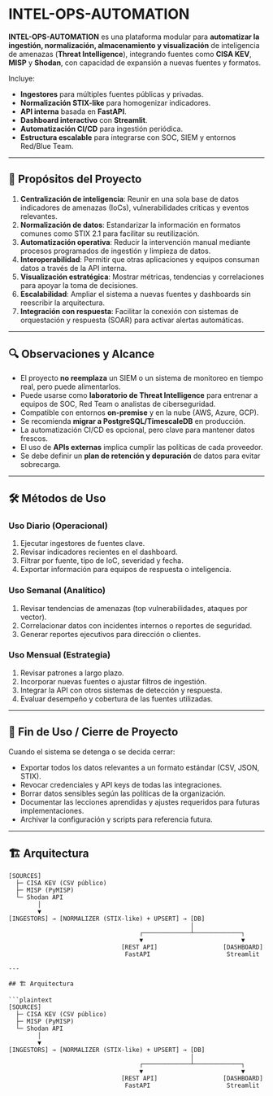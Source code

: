 # INTEL-OPS-AUTOMATION

**INTEL-OPS-AUTOMATION** es una plataforma modular para **automatizar la ingestión, normalización, almacenamiento y visualización** de inteligencia de amenazas (**Threat Intelligence**), integrando fuentes como **CISA KEV**, **MISP** y **Shodan**, con capacidad de expansión a nuevas fuentes y formatos.

Incluye:
- **Ingestores** para múltiples fuentes públicas y privadas.
- **Normalización STIX-like** para homogenizar indicadores.
- **API interna** basada en **FastAPI**.
- **Dashboard interactivo** con **Streamlit**.
- **Automatización CI/CD** para ingestión periódica.
- **Estructura escalable** para integrarse con SOC, SIEM y entornos Red/Blue Team.

---

## 📌 Propósitos del Proyecto

1. **Centralización de inteligencia**: Reunir en una sola base de datos indicadores de amenazas (IoCs), vulnerabilidades críticas y eventos relevantes.
2. **Normalización de datos**: Estandarizar la información en formatos comunes como STIX 2.1 para facilitar su reutilización.
3. **Automatización operativa**: Reducir la intervención manual mediante procesos programados de ingestión y limpieza de datos.
4. **Interoperabilidad**: Permitir que otras aplicaciones y equipos consuman datos a través de la API interna.
5. **Visualización estratégica**: Mostrar métricas, tendencias y correlaciones para apoyar la toma de decisiones.
6. **Escalabilidad**: Ampliar el sistema a nuevas fuentes y dashboards sin reescribir la arquitectura.
7. **Integración con respuesta**: Facilitar la conexión con sistemas de orquestación y respuesta (SOAR) para activar alertas automáticas.

---

## 🔍 Observaciones y Alcance

- El proyecto **no reemplaza** un SIEM o un sistema de monitoreo en tiempo real, pero puede alimentarlos.
- Puede usarse como **laboratorio de Threat Intelligence** para entrenar a equipos de SOC, Red Team o analistas de ciberseguridad.
- Compatible con entornos **on-premise** y en la nube (AWS, Azure, GCP).
- Se recomienda **migrar a PostgreSQL/TimescaleDB** en producción.
- La automatización CI/CD es opcional, pero clave para mantener datos frescos.
- El uso de **APIs externas** implica cumplir las políticas de cada proveedor.
- Se debe definir un **plan de retención y depuración** de datos para evitar sobrecarga.

---

## 🛠 Métodos de Uso

### Uso Diario (Operacional)
1. Ejecutar ingestores de fuentes clave.
2. Revisar indicadores recientes en el dashboard.
3. Filtrar por fuente, tipo de IoC, severidad y fecha.
4. Exportar información para equipos de respuesta o inteligencia.

### Uso Semanal (Analítico)
1. Revisar tendencias de amenazas (top vulnerabilidades, ataques por vector).
2. Correlacionar datos con incidentes internos o reportes de seguridad.
3. Generar reportes ejecutivos para dirección o clientes.

### Uso Mensual (Estrategia)
1. Revisar patrones a largo plazo.
2. Incorporar nuevas fuentes o ajustar filtros de ingestión.
3. Integrar la API con otros sistemas de detección y respuesta.
4. Evaluar desempeño y cobertura de las fuentes utilizadas.

---

## 🏁 Fin de Uso / Cierre de Proyecto

Cuando el sistema se detenga o se decida cerrar:
- Exportar todos los datos relevantes a un formato estándar (CSV, JSON, STIX).
- Revocar credenciales y API keys de todas las integraciones.
- Borrar datos sensibles según las políticas de la organización.
- Documentar las lecciones aprendidas y ajustes requeridos para futuras implementaciones.
- Archivar la configuración y scripts para referencia futura.

---

## 🏗 Arquitectura

```plaintext
[SOURCES]
  ├─ CISA KEV (CSV público)
  ├─ MISP (PyMISP)
  └─ Shodan API
        │
        ▼
[INGESTORS] → [NORMALIZER (STIX-like) + UPSERT] → [DB]
                                                  │
                                    ┌─────────────┴─────────────┐
                                    ▼                           ▼
                               [REST API]                  [DASHBOARD]
                                FastAPI                     Streamlit

---

## 🏗 Arquitectura

```plaintext
[SOURCES]
  ├─ CISA KEV (CSV público)
  ├─ MISP (PyMISP)
  └─ Shodan API
        │
        ▼
[INGESTORS] → [NORMALIZER (STIX-like) + UPSERT] → [DB]
                                                  │
                                    ┌─────────────┴─────────────┐
                                    ▼                           ▼
                               [REST API]                  [DASHBOARD]
                                FastAPI                     Streamlit


